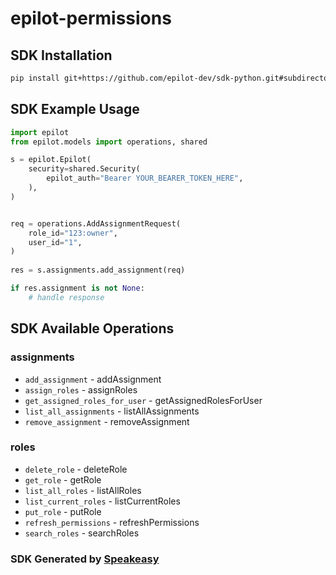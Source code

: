 # epilot-permissions

<!-- Start SDK Installation -->
## SDK Installation

```bash
pip install git+https://github.com/epilot-dev/sdk-python.git#subdirectory=permissions
```
<!-- End SDK Installation -->

## SDK Example Usage
<!-- Start SDK Example Usage -->
```python
import epilot
from epilot.models import operations, shared

s = epilot.Epilot(
    security=shared.Security(
        epilot_auth="Bearer YOUR_BEARER_TOKEN_HERE",
    ),
)


req = operations.AddAssignmentRequest(
    role_id="123:owner",
    user_id="1",
)
    
res = s.assignments.add_assignment(req)

if res.assignment is not None:
    # handle response
```
<!-- End SDK Example Usage -->

<!-- Start SDK Available Operations -->
## SDK Available Operations


### assignments

* `add_assignment` - addAssignment
* `assign_roles` - assignRoles
* `get_assigned_roles_for_user` - getAssignedRolesForUser
* `list_all_assignments` - listAllAssignments
* `remove_assignment` - removeAssignment

### roles

* `delete_role` - deleteRole
* `get_role` - getRole
* `list_all_roles` - listAllRoles
* `list_current_roles` - listCurrentRoles
* `put_role` - putRole
* `refresh_permissions` - refreshPermissions
* `search_roles` - searchRoles
<!-- End SDK Available Operations -->

### SDK Generated by [Speakeasy](https://docs.speakeasyapi.dev/docs/using-speakeasy/client-sdks)
